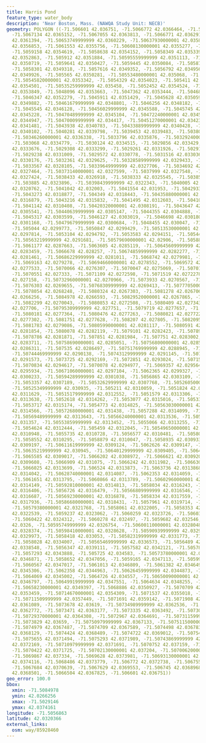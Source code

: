 ```yaml
---
title: Harris Pond
feature_type: water_body
description: 'Near Boston, Mass. (NAWQA Study Unit: NECB)'
geometry: POLYGON ((-71.506601 42.036751, -71.5066772 42.0366464, -71.5067045 42.0365884,
  -71.5067134 42.0365152, -71.5067055 42.0363813, -71.5066771 42.0362919, -71.5065894
  42.0361394, -71.50653749999999 42.0360229, -71.50637930000001 42.0358079, -71.50627249999999
  42.0356853, -71.5061553 42.0355756, -71.50608130000001 42.0355277, -71.5059768 42.0354867,
  -71.5059158 42.0354619, -71.5058638 42.0354152, -71.5058349 42.0353398, -71.505842
  42.0352863, -71.505912 42.0351884, -71.50595559999999 42.0351113, -71.50596830000001
  42.0350719, -71.5059641 42.0350427, -71.5059445 42.0350084, -71.5058775 42.0349482,
  -71.5058301 42.0349318, -71.5057616 42.0349352, -71.5056792 42.0349566, -71.5056088
  42.0349926, -71.505565 42.0350281, -71.50553480000001 42.035068, -71.5054837 42.0352087,
  -71.50545820000001 42.0353342, -71.5054329 42.0354023, -71.505411 42.0354355, -71.5053886
  42.0354501, -71.50535259999999 42.035458, -71.5052452 42.0354524, -71.50501079999999
  42.0353849, -71.5048096 42.0353663, -71.5047362 42.0353444, -71.5046885 42.0353038,
  -71.5046347 42.0352279, -71.5045911 42.0351429, -71.5045628 42.0350596, -71.50456730000001
  42.0349882, -71.50461679999999 42.0348801, -71.5046256 42.0348182, -71.5046122 42.0347344,
  -71.5045545 42.0346128, -71.50456029999999 42.0345588, -71.5045745 42.0345352, -71.5045935
  42.0345228, -71.50470489999999 42.0345104, -71.50472240000001 42.0345031, -71.50472449999999
  42.0344947, -71.50470009999999 42.034417, -71.50451270000001 42.0342341, -71.50444899999999
  42.0341481, -71.5043938 42.0340783, -71.50433889999999 42.0340428, -71.50422020000001
  42.0340102, -71.5040281 42.0339798, -71.5039453 42.0339483, -71.503804 42.0338656,
  -71.50346260000001 42.0336338, -71.5033796 42.0335876, -71.50329240000001 42.0335544,
  -71.503068 42.0334779, -71.5030124 42.0334515, -71.5029856 42.033429, -71.5029435
  42.0333676, -71.5029308 42.0333299, -71.5029261 42.0331926, -71.5029146 42.0331482,
  -71.5029238 42.0331009, -71.5029572 42.0330778, -71.5031516 42.0330362, -71.5032061
  42.0330176, -71.5032361 42.0329625, -71.50328589999999 42.0329433, -71.5033001 42.032931,
  -71.5033567 42.0328105, -71.50339649999999 42.0327706, -71.5034692 42.032752, -71.5035592
  42.0327464, -71.50373140000001 42.0327599, -71.5037999 42.0327548, -71.50383050000001
  42.0327424, -71.5038433 42.0326918, -71.5038333 42.0325545, -71.5038529 42.0324611,
  -71.503885 42.0323896, -71.50398439999999 42.0322343, -71.5040005 42.0321662, -71.5040529
  42.0320762, -71.5041042 42.032003, -71.5041554 42.031953, -71.5042933 42.0319068,
  -71.5043273 42.0318877, -71.504349 42.0318443, -71.50435880000001 42.0317853, -71.50435160000001
  42.0316879, -71.5043216 42.0315832, -71.5041495 42.0312603, -71.50410359999999 42.0311337,
  -71.5041142 42.0310408, -71.50420320000001 42.0308191, -71.5043647 42.0306131, -71.5043812
  42.0305541, -71.50440639999999 42.0305147, -71.5044355 42.0304888, -71.5044923 42.0304725,
  -71.5045317 42.0303599, -71.5046127 42.0303019, -71.5046698 42.0301804, -71.5047302
  42.0301168, -71.50479679999999 42.0300684, -71.5048455 42.030047, -71.5049923 42.0300054,
  -71.505044 42.0299773, -71.5050847 42.0299429, -71.50513530000001 42.0298737, -71.50518510000001
  42.0297814, -71.5053104 42.0294792, -71.5053583 42.0294151, -71.5054452 42.029329,
  -71.50563219999999 42.0291681, -71.50579690000001 42.02906, -71.50588430000001 42.0289266,
  -71.5061177 42.0287663, -71.5063605 42.0285119, -71.50645609999999 42.0284151, -71.5065386
  42.0283459, -71.5066678 42.028257, -71.50674859999999 42.0282277, -71.50684080000001
  42.0281461, -71.50686229999999 42.0281011, -71.5068742 42.0279981, -71.5068885 42.027957,
  -71.5069163 42.0279278, -71.50694660000001 42.0278552, -71.5069572 42.0278079, -71.5069676
  42.0277533, -71.5070066 42.0276307, -71.5070047 42.0275069, -71.50701789999999 42.0274196,
  -71.5070551 42.027333, -71.5071109 42.0272598, -71.5071519 42.0272278, -71.5072711
  42.027158, -71.50732960000001 42.0270966, -71.5073933 42.0270567, -71.5074954 42.0270077,
  -71.5076303 42.0269655, -71.50768309999999 42.0269413, -71.50777050000001 42.0268496,
  -71.5078054 42.0268248, -71.5080324 42.0267303, -71.5081278 42.0267066, -71.5084578
  42.0266256, -71.5084978 42.0266593, -71.50829520000001 42.0267865, -71.5082731 42.0268602,
  -71.5082299 42.0270043, -71.5080853 42.0272508, -71.5080409 42.0273436, -71.50795170000001
  42.027706, -71.50795309999999 42.027751, -71.5079719 42.0277657, -71.5079908 42.0277611,
  -71.5080181 42.0277364, -71.5080476 42.0277263, -71.5080821 42.0277229, -71.50811779999999
  42.0277302, -71.5081751 42.0277628, -71.508207 42.027805, -71.50820950000001 42.0278337,
  -71.5081783 42.0279086, -71.50805990000001 42.0281117, -71.5080591 42.0281522, -71.5080433
  42.0281854, -71.5080078 42.0282119, -71.5079101 42.0282423, -71.50789570000001 42.0282344,
  -71.5078786 42.0281871, -71.507851 42.0281984, -71.507751 42.0283002, -71.5077199
  42.0283711, -71.50758690000001 42.0285051, -71.50756800000001 42.0285422, -71.50755940000001
  42.0286311, -71.507535 42.0286497, -71.50751769999999 42.0288945, -71.5074807 42.0289828,
  -71.50744469999999 42.0290138, -71.50743129999999 42.0291145, -71.50741429999999
  42.0291573, -71.5073725 42.0292169, -71.5072851 42.0293024, -71.5071519 42.0294161,
  -71.5070834 42.0294617, -71.5070078 42.0294977, -71.5069357 42.0295647, -71.50685489999999
  42.0295934, -71.50671060000001 42.0297104, -71.5062365 42.0299327, -71.50607100000001
  42.0300233, -71.50594289999999 42.0301038, -71.5056865 42.0303109, -71.5054555 42.0305416,
  -71.5053357 42.0307189, -71.50532629999999 42.0307768, -71.50526050000001 42.0308748,
  -71.50525349999999 42.030935, -71.505211 42.0310059, -71.5051824 42.0310599, -71.5051607
  42.0311629, -71.50515179999999 42.0312552, -71.5051579 42.0313306, -71.50517600000001
  42.0313638, -71.5052618 42.0314262, -71.5053077 42.0315016, -71.5053322 42.0315146,
  -71.5053717 42.0315174, -71.5054773 42.0314825, -71.50563030000001 42.0314825, -71.5057113
  42.0314566, -71.50572680000001 42.031438, -71.5057288 42.0314099, -71.5057183 42.0313857,
  -71.50569489999999 42.0313643, -71.50566240000001 42.0313536, -71.50557980000001
  42.031357, -71.50553859999999 42.0313452, -71.5055066 42.0313255, -71.5054816 42.0312895,
  -71.5054624 42.0312444, -71.505459 42.0312045, -71.50549650000001 42.0311347, -71.505538
  42.0310948, -71.5055735 42.0310728, -71.5056577 42.0310481, -71.5058056 42.0310402,
  -71.5058552 42.0310295, -71.5058879 42.0310047, -71.5058935 42.0309338, -71.50591919999999
  42.0309197, -71.50611619999999 42.0309124, -71.5062626 42.0309147, -71.5063126 42.0309405,
  -71.50635219999999 42.030945, -71.50640129999999 42.0309405, -71.5064568 42.030922,
  -71.5065585 42.0309017, -71.5066202 42.0308972, -71.5066621 42.0309208, -71.5066913
  42.0309608, -71.5066909 42.031075, -71.5066242 42.0311982, -71.50663040000001 42.0313057,
  -71.5066025 42.0313699, -71.506524 42.0313873, -71.5063736 42.0313868, -71.5063243
  42.0314042, -71.50628740000001 42.0314087, -71.5062353 42.0314059, -71.5061955 42.0313845,
  -71.5061651 42.0313795, -71.5060866 42.0313789, -71.50602960000001 42.0313868, -71.5059621
  42.0314149, -71.50592810000001 42.0314813, -71.5058034 42.0316243, -71.50575190000001
  42.0316406, -71.5056726 42.0316479, -71.50566809999999 42.0316546, -71.50566999999999
  42.0316687, -71.50569230000001 42.0316878, -71.5058334 42.0317559, -71.50587059999999
  42.0317936, -71.50586680000001 42.0318431, -71.5057961 42.0319714, -71.5057729 42.0320412,
  -71.50579380000001 42.0321768, -71.5058061 42.0322005, -71.5058353 42.0322247, -71.5058853
  42.0322539, -71.5059237 42.0323062, -71.5060259 42.0323726, -71.50603839999999 42.0323946,
  -71.5060422 42.0324312, -71.5060278 42.032497, -71.5059682 42.032546, -71.50595010000001
  42.0326, -71.50595749999999 42.0326754, -71.50600110000001 42.0328048, -71.505999
  42.0328374, -71.50598410000001 42.0328628, -71.50590939999999 42.032928, -71.5058607
  42.0329973, -71.5058418 42.033053, -71.50582319999999 42.0331773, -71.5058056 42.0332994,
  -71.5058028 42.0334007, -71.50565469999999 42.0336573, -71.5056489 42.0337822, -71.50562189999999
  42.0338548, -71.5056347 42.0339111, -71.5057582 42.0342121, -71.5057825 42.0343123,
  -71.5057293 42.0343888, -71.505725 42.034583, -71.50573780000001 42.0346105, -71.50581219999999
  42.0346871, -71.5058652 42.0347056, -71.5059165 42.0347113, -71.50599630000001 42.0347118,
  -71.5060567 42.0347017, -71.5061013 42.0346809, -71.5061382 42.0346493, -71.506202
  42.0345306, -71.5062358 42.0344963, -71.50626459999999 42.0344873, -71.5063071 42.0344845,
  -71.5064069 42.0345002, -71.5064726 42.034557, -71.50650090000001 42.0346133, -71.50650640000001
  42.0346797, -71.50649919999999 42.0347551, -71.5064634 42.0348255, -71.506477 42.0348755,
  -71.50658230000001 42.0349397, -71.5068886 42.0350927, -71.5070709 42.0352919, -71.5070865
  42.0353459, -71.50714670000001 42.0354309, -71.5071537 42.0355018, -71.5071643 42.035643,
  -71.50711509999999 42.0357449, -71.5071691 42.0359142, -71.5071908 42.035988, -71.5073082
  42.0361089, -71.5073678 42.03619, -71.50734989999999 42.0362536, -71.50734989999999
  42.0362772, -71.5073471 42.0363177, -71.5073335 42.0363492, -71.5073086 42.0363914,
  -71.50729370000001 42.0364308, -71.5072967 42.0364691, -71.50731159999999 42.0365023,
  -71.5073829 42.03659, -71.50750979999999 42.0367133, -71.50751150000001 42.0367347,
  -71.5074979 42.0367487, -71.5074709 42.0367589, -71.5074498 42.0367836, -71.5074364
  42.0368129, -71.5074424 42.0368489, -71.5074722 42.0369012, -71.5075413 42.0370053,
  -71.5075655 42.0371494, -71.5075293 42.0371989, -71.50743869999999 42.0372349, -71.5072696
  42.0372169, -71.50710979999999 42.0371691, -71.5070752 42.037159, -71.5070558 42.0371612,
  -71.5070422 42.0371725, -71.50702130000001 42.037204, -71.50700620000001 42.0372434,
  -71.5069867 42.037334, -71.5069628 42.0373981, -71.50693130000001 42.0374161, -71.5068998
  42.0374116, -71.5068486 42.0373779, -71.506772 42.0372738, -71.5067554 42.0372299,
  -71.5067684 42.0370639, -71.5067629 42.0369553, -71.506745 42.0368968, -71.5067104
  42.0368501, -71.5066504 42.0367825, -71.506601 42.036751))
geo_error: 100.0
bbox:
  xmin: -71.5084978
  ymin: 42.0266256
  xmax: -71.5029146
  ymax: 42.0374161
longitude: -71.5056863
latitude: 42.0320366
external_links:
  osm: way/85928460
---
```

